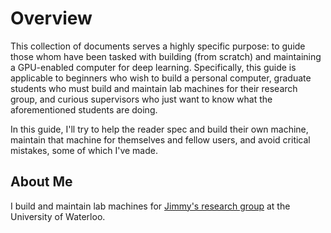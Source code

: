 # Overview

This collection of documents serves a highly specific purpose: to guide those whom have been tasked with building (from scratch) and maintaining a GPU-enabled computer for deep learning.
Specifically, this guide is applicable to beginners who wish to build a personal computer, graduate students who must build and maintain lab machines for their research group, and curious supervisors who just want to know what the aforementioned students are doing.

In this guide, I'll try to help the reader spec and build their own machine, maintain that machine for themselves and fellow users, and avoid critical mistakes, some of which I've made.

## About Me

I build and maintain lab machines for [Jimmy's research group](https://cs.uwaterloo.ca/~jimmylin/students.html) at the University of Waterloo.
